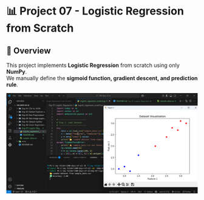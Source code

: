 # 📊 Project 07 - Logistic Regression from Scratch

## 📌 Overview
This project implements **Logistic Regression** from scratch using only **NumPy**.  
We manually define the **sigmoid function, gradient descent, and prediction rule**.

![alt text](image.png)

